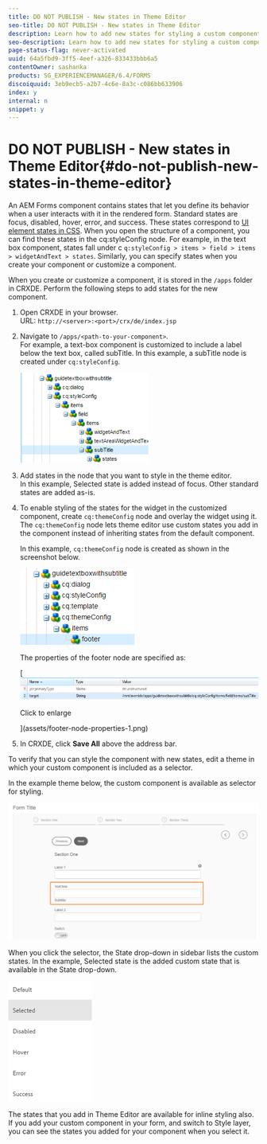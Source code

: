 ```yaml
---
title: DO NOT PUBLISH - New states in Theme Editor
seo-title: DO NOT PUBLISH - New states in Theme Editor
description: Learn how to add new states for styling a custom component in theme editor. 
seo-description: Learn how to add new states for styling a custom component in theme editor. 
page-status-flag: never-activated
uuid: 64a5fbd9-3ff5-4eef-a326-833433bbb6a5
contentOwner: sashanka
products: SG_EXPERIENCEMANAGER/6.4/FORMS
discoiquuid: 3eb9ecb5-a2b7-4c6e-8a3c-c086bb633906
index: y
internal: n
snippet: y
---
```


# DO NOT PUBLISH - New states in Theme Editor{#do-not-publish-new-states-in-theme-editor}

An AEM Forms component contains states that let you define its behavior when a user interacts with it in the rendered form. Standard states are focus, disabled, hover, error, and success. These states correspond to [UI element states in CSS](https://www.w3.org/TR/2001/CR-css3-selectors-20011113/#UIstates). When you open the structure of a component, you can find these states in the cq:styleConfig node. For example, in the text box component, states fall under c `q:styleConfig > items > field > items > widgetAndText > states`. Similarly, you can specify states when you create your component or customize a component.

When you create or customize a component, it is stored in the `/apps` folder in CRXDE. Perform the following steps to add states for the new component.

1. Open CRXDE in your browser.  
   URL: `http://<server>:<port>/crx/de/index.jsp`
1. Navigate to `/apps/<path-to-your-component>`.  
   For example, a text-box component is customized to include a label below the text box, called subTitle. In this example, a subTitle node is created under `cq:styleConfig`.

   ![The custom component node](assets/new-node-custom-component.png)

1. Add states in the node that you want to style in the theme editor.  
   In this example, Selected state is added instead of focus. Other standard states are added as-is.
1. To enable styling of the states for the widget in the customized component, create `cq:themeConfig` node and overlay the widget using it. The `cq:themeConfig` node lets theme editor use custom states you add in the component instead of inheriting states from the default component.

   In this example, `cq:themeConfig` node is created as shown in the screenshot below.

   ![The footer node under items of the theme configuration](assets/footer-node.png)

   The properties of the footer node are specified as:  

   [ ![Footer node properties](assets/footer-node-properties.png)

   Click to enlarge

   ](assets/footer-node-properties-1.png)

1. In CRXDE, click **Save All** above the address bar.

To verify that you can style the component with new states, edit a theme in which your custom component is included as a selector.

In the example theme below, the custom component is available as selector for styling. 

![Example theme with custom component highlighted](assets/theme-custom-component.png)

When you click the selector, the State drop-down in sidebar lists the custom states. In the example, Selected state is the added custom state that is available in the State drop-down. 

![New state for styling visible in the STATE field](assets/new-state-theme.png)

The states that you add in Theme Editor are available for inline styling also. If you add your custom component in your form, and switch to Style layer, you can see the states you added for your component when you select it.

<!--
<related-links>
<a href="../../../forms/using/themes.md">Themes in AEM Forms</a>
</related-links>
-->

